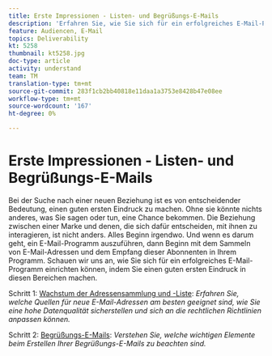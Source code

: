 ```yaml
---
title: Erste Impressionen - Listen- und Begrüßungs-E-Mails
description: 'Erfahren Sie, wie Sie sich für ein erfolgreiches E-Mail-Programm einrichten können, indem Sie einen guten ersten Eindruck machen. '
feature: Audiencen, E-Mail
topics: Deliverability
kt: 5258
thumbnail: kt5258.jpg
doc-type: article
activity: understand
team: TM
translation-type: tm+mt
source-git-commit: 283f1cb2bb40818e11daa1a3753e8428b47e08ee
workflow-type: tm+mt
source-wordcount: '167'
ht-degree: 0%

---
```



# Erste Impressionen - Listen- und Begrüßungs-E-Mails

Bei der Suche nach einer neuen Beziehung ist es von entscheidender Bedeutung, einen guten ersten Eindruck zu machen. Ohne sie könnte nichts anderes, was Sie sagen oder tun, eine Chance bekommen. Die Beziehung zwischen einer Marke und denen, die sich dafür entscheiden, mit ihnen zu interagieren, ist nicht anders. Alles Beginn irgendwo. Und wenn es darum geht, ein E-Mail-Programm auszuführen, dann Beginn mit dem Sammeln von E-Mail-Adressen und dem Empfang dieser Abonnenten in Ihrem Programm. Schauen wir uns an, wie Sie sich für ein erfolgreiches E-Mail-Programm einrichten können, indem Sie einen guten ersten Eindruck in diesen Bereichen machen.

Schritt 1:  [Wachstum der Adressensammlung und -Liste](/help/first-impressions/address-collection-and-list-growth.md):
*Erfahren Sie, welche Quellen für neue E-Mail-Adressen am besten geeignet sind, wie Sie eine hohe Datenqualität sicherstellen und sich an die rechtlichen Richtlinien anpassen können.*

Schritt 2:  [Begrüßungs-E-Mails](/help/first-impressions/welcome-emails.md):
*Verstehen Sie, welche wichtigen Elemente beim Erstellen Ihrer Begrüßungs-E-Mails zu beachten sind.*
